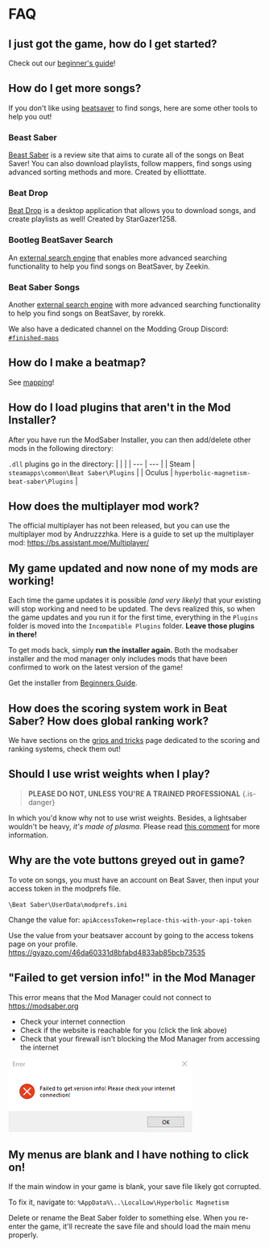 <!-- TITLE: FAQ -->
<!-- SUBTITLE: Frequently Asked Questions! -->
# FAQ
## I just got the game, how do I get started?
Check out our [beginner's guide](beginners-guide)!

## How do I get more songs?
If you don't like using [beatsaver](https://www.beatsaver.com) to find songs, here are some other tools to help you out!

### Beast Saber
[Beast Saber](https://www.bsaber.com) is a review site that aims to curate all of the songs on Beat Saver! You can also download playlists, follow mappers, find songs using advanced sorting methods and more. Created by elliotttate.

### Beat Drop
[Beat Drop](https://bsaber.com/beatdrop/) is a desktop application that allows you to download songs, and create playlists as well! Created by StarGazer1258.

### Bootleg BeatSaver Search
An [external search engine](http://bootleg-beatsaver.com/) that enables more advanced searching functionality to help you find songs on BeatSaver, by Zeekin.

### Beat Saber Songs
Another [external search engine](https://beatsaber-songs.herokuapp.com/) with more advanced searching functionality to help you find songs on BeatSaver, by rorekk.

We also have a dedicated channel on the Modding Group Discord: [`#finished-maps`](https://discordapp.com/channels/441805394323439646/442342190060929055/)

## How do I make a beatmap?

See [mapping](../mapping)!

## How do I load plugins that aren't in the Mod Installer?

After you have run the ModSaber Installer, you can then add/delete other mods in the following directory:

`.dll` plugins go in the directory:
|  |  |
| --- | --- |
| Steam | `steamapps\common\Beat Saber\Plugins` |
| Oculus | `hyperbolic-magnetism-beat-saber\Plugins` |


## How does the multiplayer mod work?

The official multiplayer has not been released, but you can use the multiplayer mod by Andruzzzhka.
Here is a guide to set up the multiplayer mod: https://bs.assistant.moe/Multiplayer/

## My game updated and now none of my mods are working!
Each time the game updates it is possible *(and very likely)* that your existing will stop working and need to be updated.
The devs realized this, so when the game updates and you run it for the first time, everything in the `Plugins` folder is moved into the `Incompatible Plugins` folder. **Leave those plugins in there!**

To get mods back, simply **run the installer again.**
Both the modsaber installer and the mod manager only includes mods that have been confirmed to work on the latest version of the game!

Get the installer from [Beginners Guide](beginners-guide).

## How does the scoring system work in Beat Saber? How does global ranking work?
We have sections on the [grips and tricks](grips-and-tricks) page dedicated to the scoring and ranking systems, check them out!

## Should I use wrist weights when I play?
> **PLEASE DO NOT, UNLESS YOU'RE A TRAINED PROFESSIONAL**
{.is-danger}

In which you'd know why not to use wrist weights. Besides, a lightsaber wouldn't be heavy, *it's made of plasma.*
Please read [this comment](https://www.reddit.com/r/Vive/comments/8g9jgs/beat_saber_has_now_released/dya1yl7/) for more information.

## Why are the vote buttons greyed out in game?

To vote on songs, you must have an account on Beat Saver, then input your access token in the modprefs file.

`\Beat Saber\UserData\modprefs.ini`

Change the value for: `apiAccessToken=replace-this-with-your-api-token`

Use the value from your beatsaver account by going to the access tokens page on your profile.
https://gyazo.com/46da60331d8bfabd4833ab85bcb73535

## "Failed to get version info!" in the Mod Manager

This error means that the Mod Manager could not connect to https://modsaber.org
* Check your internet connection
* Check if the website is reachable for you (click the link above)
* Check that your firewall isn't blocking the Mod Manager from accessing the internet

![Mod Manager Error](/uploads/faq/mod-manager-error.png "Mod Manager Error")

## My menus are blank and I have nothing to click on!
If the main window in your game is blank, your save file likely got corrupted.

To fix it, navigate to:
`%AppData%\..\LocalLow\Hyperbolic Magnetism`

Delete or rename the Beat Saber folder to something else. When you re-enter the game, it'll recreate the save file and should load the main menu properly.